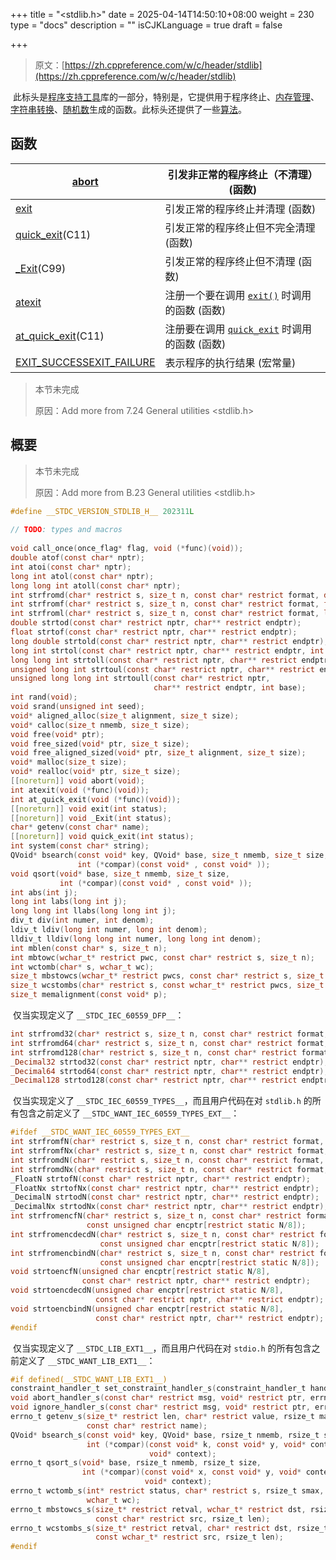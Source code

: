 +++
title = "<stdlib.h>"
date = 2025-04-14T14:50:10+08:00
weight = 230
type = "docs"
description = ""
isCJKLanguage = true
draft = false

+++

> 原文：[https://zh.cppreference.com/w/c/header/stdlib](https://zh.cppreference.com/w/c/header/stdlib)

​	此标头是[程序支持工具](https://zh.cppreference.com/w/c/program)库的一部分，特别是，它提供用于程序终止、[内存管理](https://zh.cppreference.com/w/c/memory)、[字符串转换](https://zh.cppreference.com/w/c/string)、[随机数](https://zh.cppreference.com/w/c/numeric/random)生成的函数。此标头还提供了一些[算法](https://zh.cppreference.com/w/c/algorithm)。

## 函数

| [abort](https://zh.cppreference.com/w/c/program/abort)       | 引发非正常的程序终止（不清理） (函数)                        |
| ------------------------------------------------------------ | ------------------------------------------------------------ |
| [exit](https://zh.cppreference.com/w/c/program/exit)         | 引发正常的程序终止并清理 (函数)                              |
| [quick_exit](https://zh.cppreference.com/w/c/program/quick_exit)(C11) | 引发正常的程序终止但不完全清理 (函数)                        |
| [_Exit](https://zh.cppreference.com/w/c/program/_Exit)(C99)  | 引发正常的程序终止但不清理 (函数)                            |
| [atexit](https://zh.cppreference.com/w/c/program/atexit)     | 注册一个要在调用 [`exit()`](https://zh.cppreference.com/w/c/program/exit) 时调用的函数 (函数) |
| [at_quick_exit](https://zh.cppreference.com/w/c/program/at_quick_exit)(C11) | 注册要在调用 [`quick_exit`](https://zh.cppreference.com/w/c/program/quick_exit) 时调用的函数 (函数) |
| [EXIT_SUCCESSEXIT_FAILURE](https://zh.cppreference.com/w/c/program/EXIT_status) | 表示程序的执行结果 (宏常量)                                  |

> 本节未完成 
>
> 原因：Add more from 7.24 General utilities <stdlib.h>

## 概要

> 本节未完成 
>
> 原因：Add more from B.23 General utilities <stdlib.h>

```c
#define __STDC_VERSION_STDLIB_H__ 202311L
 
// TODO: types and macros
 
void call_once(once_flag* flag, void (*func)(void));
double atof(const char* nptr);
int atoi(const char* nptr);
long int atol(const char* nptr);
long long int atoll(const char* nptr);
int strfromd(char* restrict s, size_t n, const char* restrict format, double fp);
int strfromf(char* restrict s, size_t n, const char* restrict format, float fp);
int strfroml(char* restrict s, size_t n, const char* restrict format, long double fp);
double strtod(const char* restrict nptr, char** restrict endptr);
float strtof(const char* restrict nptr, char** restrict endptr);
long double strtold(const char* restrict nptr, char** restrict endptr);
long int strtol(const char* restrict nptr, char** restrict endptr, int base);
long long int strtoll(const char* restrict nptr, char** restrict endptr, int base);
unsigned long int strtoul(const char* restrict nptr, char** restrict endptr, int base);
unsigned long long int strtoull(const char* restrict nptr,
                                char** restrict endptr, int base);
int rand(void);
void srand(unsigned int seed);
void* aligned_alloc(size_t alignment, size_t size);
void* calloc(size_t nmemb, size_t size);
void free(void* ptr);
void free_sized(void* ptr, size_t size);
void free_aligned_sized(void* ptr, size_t alignment, size_t size);
void* malloc(size_t size);
void* realloc(void* ptr, size_t size);
[[noreturn]] void abort(void);
int atexit(void (*func)(void));
int at_quick_exit(void (*func)(void));
[[noreturn]] void exit(int status);
[[noreturn]] void _Exit(int status);
char* getenv(const char* name);
[[noreturn]] void quick_exit(int status);
int system(const char* string);
QVoid* bsearch(const void* key, QVoid* base, size_t nmemb, size_t size,
               int (*compar)(const void* , const void* ));
void qsort(void* base, size_t nmemb, size_t size,
           int (*compar)(const void* , const void* ));
int abs(int j);
long int labs(long int j);
long long int llabs(long long int j);
div_t div(int numer, int denom);
ldiv_t ldiv(long int numer, long int denom);
lldiv_t lldiv(long long int numer, long long int denom);
int mblen(const char* s, size_t n);
int mbtowc(wchar_t* restrict pwc, const char* restrict s, size_t n);
int wctomb(char* s, wchar_t wc);
size_t mbstowcs(wchar_t* restrict pwcs, const char* restrict s, size_t n);
size_t wcstombs(char* restrict s, const wchar_t* restrict pwcs, size_t n);
size_t memalignment(const void* p);
```

​	仅当实现定义了 `__STDC_IEC_60559_DFP__`：

```c
int strfromd32(char* restrict s, size_t n, const char* restrict format, _Decimal32 fp);
int strfromd64(char* restrict s, size_t n, const char* restrict format, _Decimal64 fp);
int strfromd128(char* restrict s, size_t n, const char* restrict format, _Decimal128 fp);
_Decimal32 strtod32(const char* restrict nptr, char** restrict endptr);
_Decimal64 strtod64(const char* restrict nptr, char** restrict endptr);
_Decimal128 strtod128(const char* restrict nptr, char** restrict endptr);
```

​	仅当实现定义了 `__STDC_IEC_60559_TYPES__`，而且用户代码在对 `stdlib.h` 的所有包含之前定义了 `__STDC_WANT_IEC_60559_TYPES_EXT__`：

```c
#ifdef __STDC_WANT_IEC_60559_TYPES_EXT__
int strfromfN(char* restrict s, size_t n, const char* restrict format, _FloatN fp);
int strfromfNx(char* restrict s, size_t n, const char* restrict format, _FloatNx fp);
int strfromdN(char* restrict s, size_t n, const char* restrict format, _DecimalN fp);
int strfromdNx(char* restrict s, size_t n, const char* restrict format, _DecimalNx fp);
_FloatN strtofN(const char* restrict nptr, char** restrict endptr);
_FloatNx strtofNx(const char* restrict nptr, char** restrict endptr);
_DecimalN strtodN(const char* restrict nptr, char** restrict endptr);
_DecimalNx strtodNx(const char* restrict nptr, char** restrict endptr);
int strfromencfN(char* restrict s, size_t n, const char* restrict format,
                 const unsigned char encptr[restrict static N/8]);
int strfromencdecdN(char* restrict s, size_t n, const char* restrict format,
                    const unsigned char encptr[restrict static N/8]);
int strfromencbindN(char* restrict s, size_t n, const char* restrict format,
                    const unsigned char encptr[restrict static N/8]);
void strtoencfN(unsigned char encptr[restrict static N/8],
                const char* restrict nptr, char** restrict endptr);
void strtoencdecdN(unsigned char encptr[restrict static N/8],
                   const char* restrict nptr, char** restrict endptr);
void strtoencbindN(unsigned char encptr[restrict static N/8],
                   const char* restrict nptr, char** restrict endptr);
#endif
```

​	仅当实现定义了 `__STDC_LIB_EXT1__`，而且用户代码在对 `stdio.h` 的所有包含之前定义了 `__STDC_WANT_LIB_EXT1__`：

```c
#if defined(__STDC_WANT_LIB_EXT1__)
constraint_handler_t set_constraint_handler_s(constraint_handler_t handler);
void abort_handler_s(const char* restrict msg, void* restrict ptr, errno_t error);
void ignore_handler_s(const char* restrict msg, void* restrict ptr, errno_t error);
errno_t getenv_s(size_t* restrict len, char* restrict value, rsize_t maxsize,
                 const char* restrict name);
QVoid* bsearch_s(const void* key, QVoid* base, rsize_t nmemb, rsize_t size,
                 int (*compar)(const void* k, const void* y, void* context),
                               void* context);
errno_t qsort_s(void* base, rsize_t nmemb, rsize_t size,
                int (*compar)(const void* x, const void* y, void* context),
                              void* context);
errno_t wctomb_s(int* restrict status, char* restrict s, rsize_t smax,
                 wchar_t wc);
errno_t mbstowcs_s(size_t* restrict retval, wchar_t* restrict dst, rsize_t dstmax,
                   const char* restrict src, rsize_t len);
errno_t wcstombs_s(size_t* restrict retval, char* restrict dst, rsize_t dstmax,
                   const wchar_t* restrict src, rsize_t len);
#endif
```